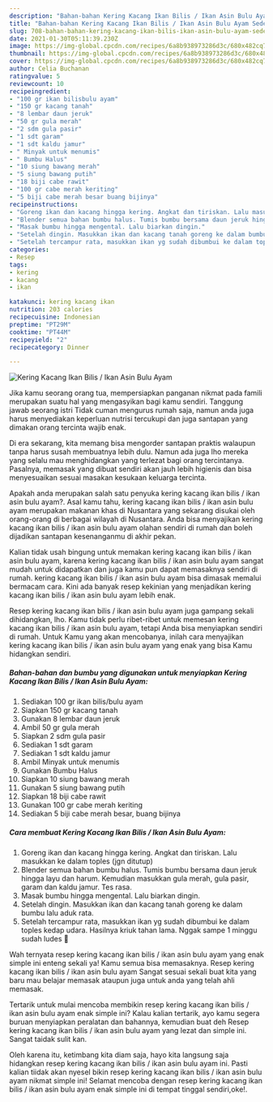```yaml
---
description: "Bahan-bahan Kering Kacang Ikan Bilis / Ikan Asin Bulu Ayam Sederhana dan Mudah Dibuat"
title: "Bahan-bahan Kering Kacang Ikan Bilis / Ikan Asin Bulu Ayam Sederhana dan Mudah Dibuat"
slug: 708-bahan-bahan-kering-kacang-ikan-bilis-ikan-asin-bulu-ayam-sederhana-dan-mudah-dibuat
date: 2021-01-30T05:11:39.230Z
image: https://img-global.cpcdn.com/recipes/6a8b938973286d3c/680x482cq70/kering-kacang-ikan-bilis-ikan-asin-bulu-ayam-foto-resep-utama.jpg
thumbnail: https://img-global.cpcdn.com/recipes/6a8b938973286d3c/680x482cq70/kering-kacang-ikan-bilis-ikan-asin-bulu-ayam-foto-resep-utama.jpg
cover: https://img-global.cpcdn.com/recipes/6a8b938973286d3c/680x482cq70/kering-kacang-ikan-bilis-ikan-asin-bulu-ayam-foto-resep-utama.jpg
author: Celia Buchanan
ratingvalue: 5
reviewcount: 10
recipeingredient:
- "100 gr ikan bilisbulu ayam"
- "150 gr kacang tanah"
- "8 lembar daun jeruk"
- "50 gr gula merah"
- "2 sdm gula pasir"
- "1 sdt garam"
- "1 sdt kaldu jamur"
- " Minyak untuk menumis"
- " Bumbu Halus"
- "10 siung bawang merah"
- "5 siung bawang putih"
- "18 biji cabe rawit"
- "100 gr cabe merah keriting"
- "5 biji cabe merah besar buang bijinya"
recipeinstructions:
- "Goreng ikan dan kacang hingga kering. Angkat dan tiriskan. Lalu masukkan ke dalam toples (jgn ditutup)"
- "Blender semua bahan bumbu halus. Tumis bumbu bersama daun jeruk hingga layu dan harum. Kemudian masukkan gula merah, gula pasir, garam dan kaldu jamur. Tes rasa."
- "Masak bumbu hingga mengental. Lalu biarkan dingin."
- "Setelah dingin. Masukkan ikan dan kacang tanah goreng ke dalam bumbu lalu aduk rata."
- "Setelah tercampur rata, masukkan ikan yg sudah dibumbui ke dalam toples kedap udara. Hasilnya kriuk tahan lama. Nggak sampe 1 minggu sudah ludes 🤣"
categories:
- Resep
tags:
- kering
- kacang
- ikan

katakunci: kering kacang ikan 
nutrition: 203 calories
recipecuisine: Indonesian
preptime: "PT29M"
cooktime: "PT44M"
recipeyield: "2"
recipecategory: Dinner

---
```



![Kering Kacang Ikan Bilis / Ikan Asin Bulu Ayam](https://img-global.cpcdn.com/recipes/6a8b938973286d3c/680x482cq70/kering-kacang-ikan-bilis-ikan-asin-bulu-ayam-foto-resep-utama.jpg)

Jika kamu seorang orang tua, mempersiapkan panganan nikmat pada famili merupakan suatu hal yang mengasyikan bagi kamu sendiri. Tanggung jawab seorang istri Tidak cuman mengurus rumah saja, namun anda juga harus menyediakan keperluan nutrisi tercukupi dan juga santapan yang dimakan orang tercinta wajib enak.

Di era  sekarang, kita memang bisa mengorder santapan praktis walaupun tanpa harus susah membuatnya lebih dulu. Namun ada juga lho mereka yang selalu mau menghidangkan yang terlezat bagi orang tercintanya. Pasalnya, memasak yang dibuat sendiri akan jauh lebih higienis dan bisa menyesuaikan sesuai masakan kesukaan keluarga tercinta. 



Apakah anda merupakan salah satu penyuka kering kacang ikan bilis / ikan asin bulu ayam?. Asal kamu tahu, kering kacang ikan bilis / ikan asin bulu ayam merupakan makanan khas di Nusantara yang sekarang disukai oleh orang-orang di berbagai wilayah di Nusantara. Anda bisa menyajikan kering kacang ikan bilis / ikan asin bulu ayam olahan sendiri di rumah dan boleh dijadikan santapan kesenanganmu di akhir pekan.

Kalian tidak usah bingung untuk memakan kering kacang ikan bilis / ikan asin bulu ayam, karena kering kacang ikan bilis / ikan asin bulu ayam sangat mudah untuk didapatkan dan juga kamu pun dapat memasaknya sendiri di rumah. kering kacang ikan bilis / ikan asin bulu ayam bisa dimasak memalui bermacam cara. Kini ada banyak resep kekinian yang menjadikan kering kacang ikan bilis / ikan asin bulu ayam lebih enak.

Resep kering kacang ikan bilis / ikan asin bulu ayam juga gampang sekali dihidangkan, lho. Kamu tidak perlu ribet-ribet untuk memesan kering kacang ikan bilis / ikan asin bulu ayam, tetapi Anda bisa menyiapkan sendiri di rumah. Untuk Kamu yang akan mencobanya, inilah cara menyajikan kering kacang ikan bilis / ikan asin bulu ayam yang enak yang bisa Kamu hidangkan sendiri.

<!--inarticleads1-->

##### Bahan-bahan dan bumbu yang digunakan untuk menyiapkan Kering Kacang Ikan Bilis / Ikan Asin Bulu Ayam:

1. Sediakan 100 gr ikan bilis/bulu ayam
1. Siapkan 150 gr kacang tanah
1. Gunakan 8 lembar daun jeruk
1. Ambil 50 gr gula merah
1. Siapkan 2 sdm gula pasir
1. Sediakan 1 sdt garam
1. Sediakan 1 sdt kaldu jamur
1. Ambil  Minyak untuk menumis
1. Gunakan  Bumbu Halus
1. Siapkan 10 siung bawang merah
1. Gunakan 5 siung bawang putih
1. Siapkan 18 biji cabe rawit
1. Gunakan 100 gr cabe merah keriting
1. Sediakan 5 biji cabe merah besar, buang bijinya




<!--inarticleads2-->

##### Cara membuat Kering Kacang Ikan Bilis / Ikan Asin Bulu Ayam:

1. Goreng ikan dan kacang hingga kering. Angkat dan tiriskan. Lalu masukkan ke dalam toples (jgn ditutup)
1. Blender semua bahan bumbu halus. Tumis bumbu bersama daun jeruk hingga layu dan harum. Kemudian masukkan gula merah, gula pasir, garam dan kaldu jamur. Tes rasa.
1. Masak bumbu hingga mengental. Lalu biarkan dingin.
1. Setelah dingin. Masukkan ikan dan kacang tanah goreng ke dalam bumbu lalu aduk rata.
1. Setelah tercampur rata, masukkan ikan yg sudah dibumbui ke dalam toples kedap udara. Hasilnya kriuk tahan lama. Nggak sampe 1 minggu sudah ludes 🤣




Wah ternyata resep kering kacang ikan bilis / ikan asin bulu ayam yang enak simple ini enteng sekali ya! Kamu semua bisa memasaknya. Resep kering kacang ikan bilis / ikan asin bulu ayam Sangat sesuai sekali buat kita yang baru mau belajar memasak ataupun juga untuk anda yang telah ahli memasak.

Tertarik untuk mulai mencoba membikin resep kering kacang ikan bilis / ikan asin bulu ayam enak simple ini? Kalau kalian tertarik, ayo kamu segera buruan menyiapkan peralatan dan bahannya, kemudian buat deh Resep kering kacang ikan bilis / ikan asin bulu ayam yang lezat dan simple ini. Sangat taidak sulit kan. 

Oleh karena itu, ketimbang kita diam saja, hayo kita langsung saja hidangkan resep kering kacang ikan bilis / ikan asin bulu ayam ini. Pasti kalian tiidak akan nyesel bikin resep kering kacang ikan bilis / ikan asin bulu ayam nikmat simple ini! Selamat mencoba dengan resep kering kacang ikan bilis / ikan asin bulu ayam enak simple ini di tempat tinggal sendiri,oke!.

